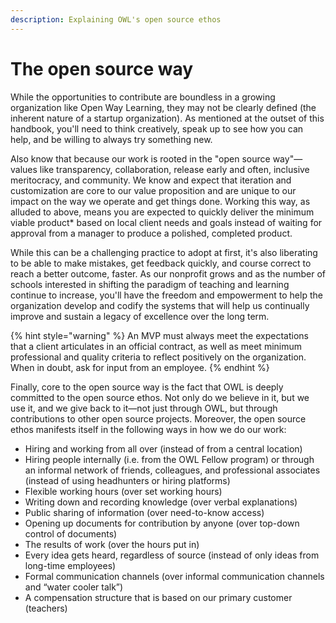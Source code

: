```yaml
---
description: Explaining OWL's open source ethos
---
```


# The open source way
While the opportunities to contribute are boundless in a growing organization like Open Way Learning, they may not be clearly defined (the inherent nature of a startup organization). As mentioned at the outset of this handbook, you'll need to think creatively, speak up to see how you can help, and be willing to always try something new.

Also know that because our work is rooted in the "open source way"—values like transparency, collaboration, release early and often, inclusive meritocracy, and community. We know and expect that iteration and customization are core to our value proposition and are unique to our impact on the way we operate and get things done. Working this way, as alluded to above, means you are expected to quickly deliver the minimum viable product* based on local client needs and goals instead of waiting for approval from a manager to produce a polished, completed product.

While this can be a challenging practice to adopt at first, it's also liberating to be able to make mistakes, get feedback quickly, and course correct to reach a better outcome, faster. As our nonprofit grows and as the number of schools interested in shifting the paradigm of teaching and learning continue to increase, you'll have the freedom and empowerment to help the organization develop and codify the systems that will help us continually improve and sustain a legacy of excellence over the long term.

{% hint style="warning" %}
An MVP must always meet the expectations that a client articulates in an official contract, as well as meet minimum professional and quality criteria to reflect positively on the organization. When in doubt, ask for input from an employee.
{% endhint %}

Finally, core to the open source way is the fact that OWL is deeply committed to the open source ethos. Not only do we believe in it, but we use it, and we give back to it—not just through OWL, but through contributions to other open source projects. Moreover, the open source ethos manifests itself in the following ways in how we do our work:

* Hiring and working from all over (instead of from a central location)
* Hiring people internally (i.e. from the OWL Fellow program) or through an informal network of friends, colleagues, and professional associates (instead of using headhunters or hiring platforms)
* Flexible working hours (over set working hours)
* Writing down and recording knowledge (over verbal explanations)
* Public sharing of information (over need-to-know access)
* Opening up documents for contribution by anyone (over top-down control of documents)
* The results of work (over the hours put in)
* Every idea gets heard, regardless of source (instead of only ideas from long-time employees)
* Formal communication channels (over informal communication channels and “water cooler talk”)
* A compensation structure that is based on our primary customer (teachers)






